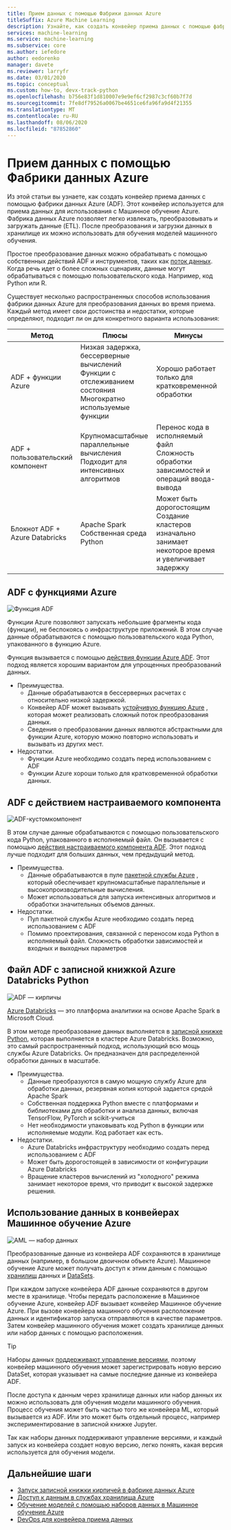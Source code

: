 ```yaml
---
title: Прием данных с помощью Фабрики данных Azure
titleSuffix: Azure Machine Learning
description: Узнайте, как создать конвейер приема данных с помощью фабрики данных Azure.
services: machine-learning
ms.service: machine-learning
ms.subservice: core
ms.author: iefedore
author: eedorenko
manager: davete
ms.reviewer: larryfr
ms.date: 03/01/2020
ms.topic: conceptual
ms.custom: how-to, devx-track-python
ms.openlocfilehash: b756e83f1d810007e9e9ef6cf2987c3cf60b7f7d
ms.sourcegitcommit: 7fe8df79526a0067be4651ce6fa96fa9d4f21355
ms.translationtype: MT
ms.contentlocale: ru-RU
ms.lasthandoff: 08/06/2020
ms.locfileid: "87852860"
---
```

# <a name="data-ingestion-with-azure-data-factory"></a>Прием данных с помощью Фабрики данных Azure

Из этой статьи вы узнаете, как создать конвейер приема данных с помощью фабрики данных Azure (ADF). Этот конвейер используется для приема данных для использования с Машинное обучение Azure. Фабрика данных Azure позволяет легко извлекать, преобразовывать и загружать данные (ETL). После преобразования и загрузки данных в хранилище их можно использовать для обучения моделей машинного обучения.

Простое преобразование данных можно обрабатывать с помощью собственных действий ADF и инструментов, таких как [поток данных](https://docs.microsoft.com/azure/data-factory/control-flow-execute-data-flow-activity). Когда речь идет о более сложных сценариях, данные могут обрабатываться с помощью пользовательского кода. Например, код Python или R.

Существует несколько распространенных способов использования фабрики данных Azure для преобразования данных во время приема. Каждый метод имеет свои достоинства и недостатки, которые определяют, подходит ли он для конкретного варианта использования:

| Метод | Плюсы | Минусы |
| ----- | ----- | ----- |
| ADF + функции Azure | Низкая задержка, бессерверные вычислений</br>Функции с отслеживанием состояния</br>Многократно используемые функции | Хорошо работает только для кратковременной обработки |
| ADF + пользовательский компонент | Крупномасштабные параллельные вычисления</br>Подходит для интенсивных алгоритмов | Перенос кода в исполняемый файл</br>Сложность обработки зависимостей и операций ввода-вывода |
| Блокнот ADF + Azure Databricks | Apache Spark</br>Собственная среда Python | Может быть дорогостоящим</br>Создание кластеров изначально занимает некоторое время и увеличивает задержку

## <a name="adf-with-azure-functions"></a>ADF с функциями Azure

![Функция ADF](media/how-to-data-ingest-adf/adf-function.png)

Функции Azure позволяют запускать небольшие фрагменты кода (функции), не беспокоясь о инфраструктуре приложений. В этом случае данные обрабатываются с помощью пользовательского кода Python, упакованного в функцию Azure. 

Функция вызывается с помощью [действия функции Azure ADF](https://docs.microsoft.com/azure/data-factory/control-flow-azure-function-activity). Этот подход является хорошим вариантом для упрощенных преобразований данных. 

* Преимущества.
    * Данные обрабатываются в бессерверных расчетах с относительно низкой задержкой.
    * Конвейер ADF может вызывать [устойчивую функцию Azure](/azure/azure-functions/durable/durable-functions-overview) , которая может реализовать сложный поток преобразования данных. 
    * Сведения о преобразовании данных являются абстрактными для функции Azure, которую можно повторно использовать и вызывать из других мест.
* Недостатки.
    * Функции Azure необходимо создать перед использованием с ADF
    * Функции Azure хороши только для кратковременной обработки данных.

## <a name="adf-with-custom-component-activity"></a>ADF с действием настраиваемого компонента

![ADF-кустомкомпонент](media/how-to-data-ingest-adf/adf-customcomponent.png)

В этом случае данные обрабатываются с помощью пользовательского кода Python, упакованного в исполняемый файл. Он вызывается с помощью [действия настраиваемого компонента ADF](https://docs.microsoft.com/azure/data-factory/transform-data-using-dotnet-custom-activity). Этот подход лучше подходит для больших данных, чем предыдущий метод.

* Преимущества.
    * Данные обрабатываются в пуле [пакетной службы Azure](https://docs.microsoft.com/azure/batch/batch-technical-overview) , который обеспечивает крупномасштабные параллельные и высокопроизводительные вычисления.
    * Может использоваться для запуска интенсивных алгоритмов и обработки значительных объемов данных.
* Недостатки.
    * Пул пакетной службы Azure необходимо создать перед использованием с ADF
    * Помимо проектирования, связанной с переносом кода Python в исполняемый файл. Сложность обработки зависимостей и входных и выходных параметров

## <a name="adf-with-azure-databricks-python-notebook"></a>Файл ADF с записной книжкой Azure Databricks Python

![ADF — кирпичы](media/how-to-data-ingest-adf/adf-databricks.png)

[Azure Databricks](https://azure.microsoft.com/services/databricks/) — это платформа аналитики на основе Apache Spark в Microsoft Cloud.

В этом методе преобразование данных выполняется в [записной книжке Python](https://docs.microsoft.com/azure/data-factory/transform-data-using-databricks-notebook), которая выполняется в кластере Azure Databricks. Возможно, это самый распространенный подход, использующий всю мощь службы Azure Databricks. Он предназначен для распределенной обработки данных в масштабе.

* Преимущества.
    * Данные преобразуются в самую мощную службу Azure для обработки данных, резервная копия которой задается средой Apache Spark
    * Собственная поддержка Python вместе с платформами и библиотеками для обработки и анализа данных, включая TensorFlow, PyTorch и scikit-учиться
    * Нет необходимости упаковывать код Python в функции или исполняемые модули. Код работает как есть.
* Недостатки.
    * Azure Databricks инфраструктуру необходимо создать перед использованием с ADF
    * Может быть дорогостоящей в зависимости от конфигурации Azure Databricks
    * Вращение кластеров вычислений из "холодного" режима занимает некоторое время, что приводит к высокой задержке решения. 
    

## <a name="consuming-data-in-azure-machine-learning-pipelines"></a>Использование данных в конвейерах Машинное обучение Azure

![AML — набор данных](media/how-to-data-ingest-adf/aml-dataset.png)

Преобразованные данные из конвейера ADF сохраняются в хранилище данных (например, в большом двоичном объекте Azure). Машинное обучение Azure может получать доступ к этим данным с помощью [хранилищ](https://docs.microsoft.com/azure/machine-learning/how-to-access-data#create-and-register-datastores) данных и [DataSets](https://docs.microsoft.com/azure/machine-learning/how-to-create-register-datasets).

При каждом запуске конвейера ADF данные сохраняются в другом месте в хранилище. Чтобы передать расположение в Машинное обучение Azure, конвейер ADF вызывает конвейер Машинное обучение Azure. При вызове конвейера машинного обучения расположение данных и идентификатор запуска отправляются в качестве параметров. Затем конвейер машинного обучения может создать хранилище данных или набор данных с помощью расположения. 

> [!TIP]
> Наборы данных [поддерживают управление версиями](https://docs.microsoft.com/azure/machine-learning/how-to-version-track-datasets), поэтому конвейер машинного обучения может зарегистрировать новую версию DataSet, которая указывает на самые последние данные из конвейера ADF.

После доступа к данным через хранилище данных или набор данных их можно использовать для обучения модели машинного обучения. Процесс обучения может быть частью того же конвейера ML, который вызывается из ADF. Или это может быть отдельный процесс, например экспериментирование в записной книжке Jupyter.

Так как наборы данных поддерживают управление версиями, и каждый запуск из конвейера создает новую версию, легко понять, какая версия используется для обучения модели.

## <a name="next-steps"></a>Дальнейшие шаги

* [Запуск записной книжки кирпичей в фабрике данных Azure](https://docs.microsoft.com/azure/data-factory/transform-data-using-databricks-notebook)
* [Доступ к данным в службах хранилища Azure](https://docs.microsoft.com/azure/machine-learning/how-to-access-data#create-and-register-datastores)
* [Обучение моделей с помощью наборов данных в Машинное обучение Azure](https://docs.microsoft.com/azure/machine-learning/how-to-train-with-datasets)
* [DevOps для конвейера приема данных](https://docs.microsoft.com/azure/machine-learning/how-to-cicd-data-ingestion)

